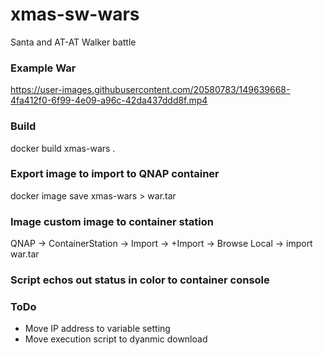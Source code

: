 # xmas-sw-wars
Santa and AT-AT Walker battle




### Example War


https://user-images.githubusercontent.com/20580783/149639668-4fa412f0-6f99-4e09-a96c-42da437ddd8f.mp4



### Build

docker build xmas-wars .


### Export image to import to QNAP container

docker image save xmas-wars > war.tar


### Image custom image to container station

QNAP -> ContainerStation -> Import -> +Import -> Browse Local -> import war.tar

### Script echos out status in color to container console

### ToDo

- Move IP address to variable setting
- Move execution script to dyanmic download
